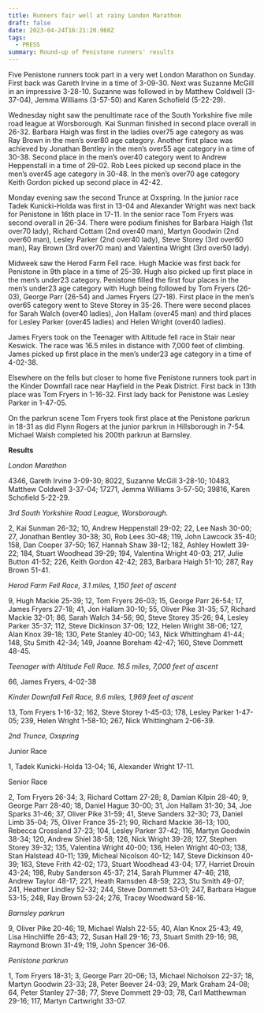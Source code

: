 ```yaml
---
title: Runners fair well at rainy London Marathon
draft: false
date: 2023-04-24T16:21:20.960Z
tags:
  - PRESS
summary: Round-up of Penistone runners' results
---
```

Five Penistone runners took part in a very wet London Marathon on Sunday.  First back was Gareth Irvine in a time of 3-09-30.  Next was Suzanne McGill in an impressive 3-28-10.  Suzanne was followed in by Matthew Coldwell (3-37-04), Jemma Williams (3-57-50) and Karen Schofield (5-22-29).

Wednesday night saw the penultimate race of the South Yorkshire five mile road league at Worsborough.  Kai Sunman finished in second place overall in 26-32.  Barbara Haigh was first in the ladies over75 age category as was Ray Brown in the men’s over80 age category.  Another first place was achieved by Jonathan Bentley in the men’s over55 age category in a time of 30-38.  Second place in the men’s over40 category went to Andrew Heppenstall in a time of 29-02.  Rob Lees picked up second place in the men’s over45 age category in 30-48.  In the men’s over70 age category Keith Gordon picked up second place in 42-42.

Monday evening saw the second Trunce at Oxspring.  In the junior race Tadek Kunicki-Holda was first in 13-04 and Alexander Wright was next back for Penistone in 16th place in 17-11.  In the senior race Tom Fryers was second overall in 26-34.  There were podium finishes for Barbara Haigh (1st over70 lady), Richard Cottam (2nd over40 man), Martyn Goodwin (2nd over60 man), Lesley Parker (2nd over40 lady), Steve Storey (3rd over60 man), Ray Brown (3rd over70 man) and Valentina Wright (3rd over50 lady).

Midweek saw the Herod Farm Fell race.  Hugh Mackie was first back for Penistone in 9th place in a time of 25-39.  Hugh also picked up first place in the men’s under23 category.  Penistone filled the first four places in the men’s under23 age category with Hugh being followed by Tom Fryers (26-03), George Parr (26-54) and James Fryers (27-18).  First place in the men’s over65 category went to Steve Storey in 35-26.  There were second places for Sarah Walch (over40 ladies), Jon Hallam (over45 man) and third places for Lesley Parker (over45 ladies) and Helen Wright (over40 ladies).

James Fryers took on the Teenager with Altitude fell race in Stair near Keswick.  The race was 16.5 miles in distance with 7,000 feet of climbing.  James picked up first place in the men’s under23 age category in a time of 4-02-38.

Elsewhere on the fells but closer to home five Penistone runners took part in the Kinder Downfall race near Hayfield in the Peak District.  First back in 13th place was Tom Fryers in 1-16-32.  First lady back for Penistone was Lesley Parker in 1-47-05.

On the parkrun scene Tom Fryers took first place at the Penistone parkrun in 18-31 as did Flynn Rogers at the junior parkrun in Hillsborough in 7-54.  Michael Walsh completed his 200th parkrun at Barnsley.

**R﻿esults**

*London Marathon*

4346, Gareth Irvine 3-09-30; 8022, Suzanne McGill 3-28-10; 10483, Matthew Coldwell 3-37-04; 17271, Jemma Williams 3-57-50; 39816, Karen Schofield 5-22-29.

*3rd South Yorkshire Road League, Worsborough.*

2, Kai Sunman 26-32; 10, Andrew Heppenstall 29-02; 22, Lee Nash 30-00; 27, Jonathan Bentley 30-38; 30, Rob Lees 30-48; 119, John Lawcock 35-40; 158, Dan Cooper 37-50; 167, Hannah Shaw 38-12; 182, Ashley Howlett 39-22; 184, Stuart Woodhead 39-29; 194, Valentina Wright 40-03; 217, Julie Button 41-52; 226, Keith Gordon 42-42; 283, Barbara Haigh 51-10; 287, Ray Brown 51-41.

*Herod Farm Fell Race, 3.1 miles, 1,150 feet of ascent*

9, Hugh Mackie 25-39; 12, Tom Fryers 26-03; 15, George Parr 26-54; 17, James Fryers 27-18; 41, Jon Hallam 30-10; 55, Oliver Pike 31-35; 57, Richard Mackie 32-01; 86, Sarah Walch 34-56; 90, Steve Storey 35-26; 94, Lesley Parker 35-37; 112, Steve Dickinson 37-06; 122, Helen Wright 38-06; 127, Alan Knox 39-18; 130, Pete Stanley 40-00; 143, Nick Whittingham 41-44; 148, Stu Smith 42-34; 149, Joanne Boreham 42-47; 160, Steve Dommett 48-45.

*T﻿eenager with Altitude Fell Race. 16.5 miles, 7,000 feet of ascent*

6﻿6, James Fryers, 4-02-38

*Kinder Downfall Fell Race, 9.6 miles, 1,969 feet of ascent*

13, Tom Fryers 1-16-32; 162, Steve Storey 1-45-03; 178, Lesley Parker 1-47-05; 239, Helen Wright 1-58-10; 267, Nick Whittingham 2-06-39.

*2nd Trunce, Oxspring*

Junior Race

1, Tadek Kunicki-Holda 13-04; 16, Alexander Wright 17-11.

Senior Race

2, Tom Fryers 26-34; 3, Richard Cottam 27-28; 8, Damian Kilpin 28-40; 9, George Parr 28-40; 18, Daniel Hague 30-00; 31, Jon Hallam 31-30; 34, Joe Sparks 31-46; 37, Oliver Pike 31-59; 41, Steve Sanders 32-30; 73, Daniel Limb 35-04; 75, Oliver France 35-21; 90, Richard Mackie 36-13; 100, Rebecca Crossland 37-23; 104, Lesley Parker 37-42; 116, Martyn Goodwin 38-34; 120, Andrew Shiel  38-58; 126, Nick Wright 39-28; 127, Stephen Storey 39-32; 135, Valentina Wright 40-00; 136, Helen  Wright 40-03; 138, Stan Halstead 40-11; 139, Micheal Nicolson 40-12; 147, Steve Dickinson 40-39; 163, Steve Frith 42-02; 173, Stuart Woodhead 43-04; 177, Harriet Drouin 43-24; 198, Ruby Sanderson 45-37; 214, Sarah Plummer 47-46; 218, Andrew Taylor 48-17; 221, Heath Ramsden 48-59; 223, Stu Smith 49-07; 241, Heather Lindley 52-32; 244, Steve Dommett 53-01; 247, Barbara Hague 53-15; 248, Ray Brown 53-24; 276, Tracey Woodward 58-16.

*Barnsley parkrun*

9, Oliver Pike 20-46; 19, Michael Walsh 22-55; 40, Alan Knox 25-43; 49, Lisa Hinchliffe 26-43; 72, Susan Hall 29-16; 73, Stuart Smith 29-16; 98, Raymond Brown 31-49; 119, John Spencer 36-06.

*Penistone parkrun*

1, Tom Fryers 18-31; 3, George Parr 20-06; 13, Michael Nicholson 22-37; 18, Martyn Goodwin 23-33; 28, Peter Beever 24-03; 29, Mark Graham 24-08; 64, Peter Stanley 27-38; 77, Steve Dommett 29-03; 78, Carl Matthewman 29-16; 117, Martyn Cartwright 33-07.